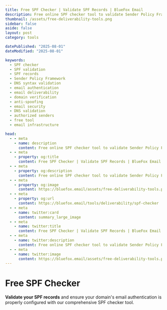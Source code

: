 ```yaml
---
title: Free SPF Checker | Validate SPF Records | BlueFox Email
description: Free online SPF checker tool to validate Sender Policy Framework records, check DNS syntax, and analyze email authentication for improved deliverability.
thumbnail: /assets/free-deliverability-tools.png
sidebar: false
aside: false
layout: post
category: tools

datePublished: "2025-08-01"
dateModified: "2025-08-01"

keywords:
  - SPF checker
  - SPF validation
  - SPF records
  - Sender Policy Framework
  - DNS syntax validation
  - email authentication
  - email deliverability
  - domain verification
  - anti-spoofing
  - email security
  - DNS validation
  - authorized senders
  - free tool
  - email infrastructure

head:
  - - meta
    - name: description
      content: Free online SPF checker tool to validate Sender Policy Framework records, check DNS syntax, and analyze email authentication for improved deliverability.
  - - meta
    - property: og:title
      content: Free SPF Checker | Validate SPF Records | BlueFox Email
  - - meta
    - property: og:description
      content: Free online SPF checker tool to validate Sender Policy Framework records, check DNS syntax, and analyze email authentication for improved deliverability.
  - - meta
    - property: og:image
      content: https://bluefox.email/assets/free-deliverability-tools.png
  - - meta
    - property: og:url
      content: https://bluefox.email/tools/deliverability/spf-checker
  - - meta
    - name: twitter:card
      content: summary_large_image
  - - meta
    - name: twitter:title
      content: Free SPF Checker | Validate SPF Records | BlueFox Email
  - - meta
    - name: twitter:description
      content: Free online SPF checker tool to validate Sender Policy Framework records, check DNS syntax, and analyze email authentication for improved deliverability.
  - - meta
    - name: twitter:image
      content: https://bluefox.email/assets/free-deliverability-tools.png
---
```


<GlossaryNavigation link="/tools/deliverability" label="Back to deliverability Tools" />


# Free SPF Checker

**Validate your SPF records** and ensure your domain's email authentication is properly configured with our comprehensive SPF checker tool.

<script setup>
import SpfChecker from '../../.vitepress/theme/free-tools/SpfChecker.vue'
</script>

<SpfChecker />
